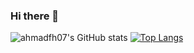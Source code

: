 ### Hi there 👋
![ahmadfh07's GitHub stats](https://github-readme-stats.vercel.app/api?username=ahmadfh07&show_icons=true&theme=dracula)
[![Top Langs](https://github-readme-stats.vercel.app/api/top-langs/?username=ahmadfh07)](https://github.com/anuraghazra/github-readme-stats)
<!--
**ahmadfh07/ahmadfh07** is a ✨ _special_ ✨ repository because its `README.md` (this file) appears on your GitHub profile.

Here are some ideas to get you started:

- 🔭 I’m currently working on ...
- 🌱 I’m currently learning ...
- 👯 I’m looking to collaborate on ...
- 🤔 I’m looking for help with ...
- 💬 Ask me about ...
- 📫 How to reach me: ...
- 😄 Pronouns: ...
- ⚡ Fun fact: ...
-->
